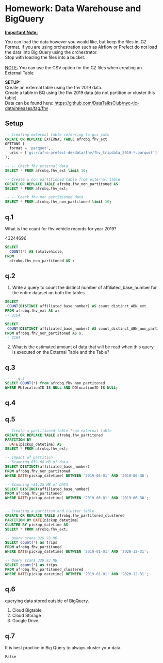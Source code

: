 # Homework: Data Warehouse and BigQuery

<b><u>Important Note:</b></u> <p>You can load the data however you would like, but keep the files in .GZ Format. 
If you are using orchestration such as Airflow or Prefect do not load the data into Big Query using the orchestrator.</br> 
Stop with loading the files into a bucket. </br></br>
<u>NOTE:</u> You can use the CSV option for the GZ files when creating an External Table</br>

<b>SETUP:</b></br>
Create an external table using the fhv 2019 data. </br>
Create a table in BQ using the fhv 2019 data (do not partition or cluster this table). </br>
Data can be found here: https://github.com/DataTalksClub/nyc-tlc-data/releases/tag/fhv </p>


## Setup

~~~~sql
-- Creating external table referring to gcs path
CREATE OR REPLACE EXTERNAL TABLE afrobq.fhv_ext
OPTIONS (
  format = 'parquet',
  uris = ['gs://afro-prefect-de/data/fhv/fhv_tripdata_2019-*.parquet']
);

-- -- Check fhv external data
SELECT * FROM afrobq.fhv_ext limit 10;

-- Create a non partitioned table from external table
CREATE OR REPLACE TABLE afrobq.fhv_non_partitoned AS
SELECT * FROM afrobq.fhv_ext;

-- -- Check fhv non partitioned data
SELECT * FROM afrobq.fhv_non_partitoned limit 10;
~~~~

## q.1

What is the count for fhv vehicle records for year 2019?

43244696

~~~~sql
SELECT
  COUNT(*) AS totalvehicle,
FROM
  afrobq.fhv_non_partitoned AS x
~~~~

## q.2

1. Write a query to count the distinct number of affiliated_base_number for the entire dataset on both the tables.

~~~~sql
SELECT
 COUNT(DISTINCT affiliated_base_number) AS count_distinct_ABN_ext
FROM afrobq.fhv_ext AS x;
-- 3164

SELECT
 COUNT(DISTINCT affiliated_base_number) AS count_distinct_ABN_non_partitoned
FROM afrobq.fhv_non_partitoned AS x;
-- 3164
~~~~

2. What is the estimated amount of data that will be read when this query is executed on the External Table and the Table?

## q.3

~~~~sql
-- -- q.3
SELECT COUNT(*) from afrobq.fhv_non_partitoned
WHERE PUlocationID IS NULL AND DOlocationID IS NULL;
~~~~

## q.4

## q.5

~~~~sql
-- Create a partitioned table from external table
CREATE OR REPLACE TABLE afrobq.fhv_partitoned
PARTITION BY
  DATE(pickup_datetime) AS
SELECT * FROM afrobq.fhv_ext;

-- Impact of partition
-- Scanning 659.68 MB of data
SELECT DISTINCT(affiliated_base_number)
FROM afrobq.fhv_non_partitoned
WHERE DATE(pickup_datetime) BETWEEN '2019-06-01' AND '2019-06-30';

-- Scanning ~31.25 MB of DATA
SELECT DISTINCT(affiliated_base_number)
FROM afrobq.fhv_partitoned
WHERE DATE(pickup_datetime) BETWEEN '2019-06-01' AND '2019-06-30';


-- Creating a partition and cluster table
CREATE OR REPLACE TABLE afrobq.fhv_partitoned_clustered
PARTITION BY DATE(pickup_datetime)
CLUSTER BY pickup_datetime AS
SELECT * FROM afrobq.fhv_ext;

-- Query scans 329.93 MB
SELECT count(*) as trips
FROM afrobq.fhv_partitoned
WHERE DATE(pickup_datetime) BETWEEN '2019-01-01' AND '2020-12-31';

-- Query scans 329.93 MB
SELECT count(*) as trips
FROM afrobq.fhv_partitoned_clustered
WHERE DATE(pickup_datetime) BETWEEN '2019-01-01' AND '2020-12-31';
~~~~

## q.6

querying data stored outside of BigQuery.

1. Cloud Bigtable
2. Cloud Storage
3. Google Drive

## q.7 

It is best practice in Big Query to always cluster your data.

```False```
